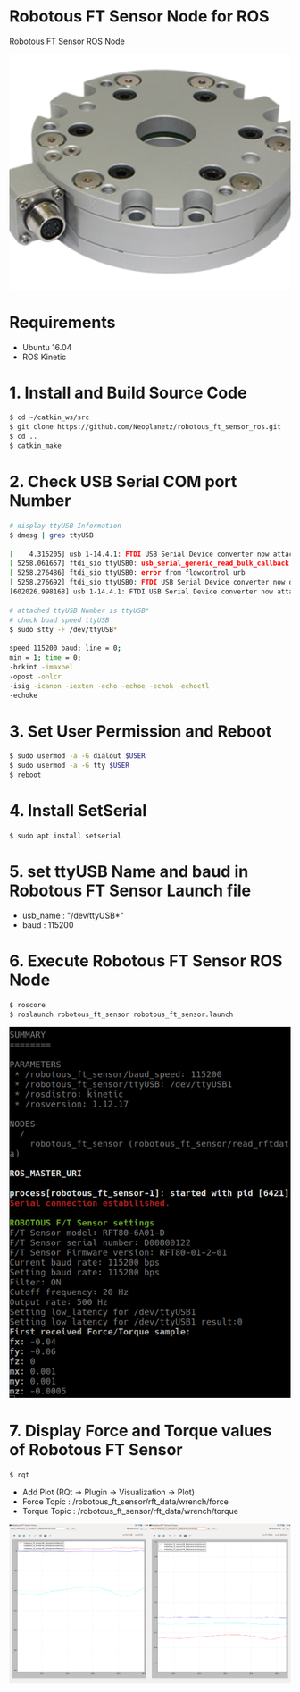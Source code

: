 # Robotous FT Sensor Node for ROS
 Robotous FT Sensor ROS Node

![RFT_Sensor](images/RFT80-6A01.png)

# Requirements
- Ubuntu 16.04
- ROS Kinetic

# 1. Install and Build Source Code
```bash
$ cd ~/catkin_ws/src
$ git clone https://github.com/Neoplanetz/robotous_ft_sensor_ros.git
$ cd ..
$ catkin_make
```

# 2. Check USB Serial COM port Number
```bash
# display ttyUSB Information
$ dmesg | grep ttyUSB

[    4.315205] usb 1-14.4.1: FTDI USB Serial Device converter now attached to ttyUSB0
[ 5258.061657] ftdi_sio ttyUSB0: usb_serial_generic_read_bulk_callback - urb stopped: -32
[ 5258.276486] ftdi_sio ttyUSB0: error from flowcontrol urb
[ 5258.276692] ftdi_sio ttyUSB0: FTDI USB Serial Device converter now disconnected from ttyUSB0
[602026.998168] usb 1-14.4.1: FTDI USB Serial Device converter now attached to ttyUSB1

# attached ttyUSB Number is ttyUSB*
# check buad speed ttyUSB
$ sudo stty -F /dev/ttyUSB*

speed 115200 baud; line = 0;
min = 1; time = 0;
-brkint -imaxbel
-opost -onlcr
-isig -icanon -iexten -echo -echoe -echok -echoctl
-echoke
```

# 3. Set User Permission and Reboot
```bash
$ sudo usermod -a -G dialout $USER
$ sudo usermod -a -G tty $USER
$ reboot
```

# 4. Install SetSerial
```bash
$ sudo apt install setserial
```

# 5. set ttyUSB Name and baud in Robotous FT Sensor Launch file
- usb_name : "/dev/ttyUSB*"
- baud : 115200

# 6. Execute Robotous FT Sensor ROS Node
```bash
$ roscore
$ roslaunch robotous_ft_sensor robotous_ft_sensor.launch
```

![RFT_Sensor_Info](images/rft_sensor_launch.png)

# 7. Display Force and Torque values of Robotous FT Sensor
```bash
$ rqt
```

- Add Plot (RQt -> Plugin -> Visualization -> Plot)
- Force  Topic : /robotous_ft_sensor/rft_data/wrench/force
- Torque Topic : /robotous_ft_sensor/rft_data/wrench/torque

![RFT_Sensor_RQt](images/rft_sensor_ros.png)

